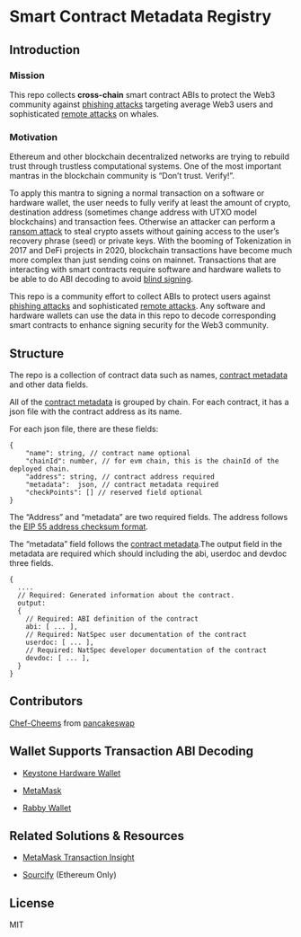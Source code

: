 #  Smart Contract Metadata Registry

## Introduction

### Mission
This repo collects **cross-chain** smart contract ABIs to protect the Web3 community against [phishing attacks](https://coinmarketcap.com/alexandria/article/phishing-attack-hits-two-major-defi-protocols-users-told-to-stay-away) targeting average Web3 users and sophisticated [remote attacks](https://medium.com/@hugh_karp/nxm-hack-update-72c5c017b48) on whales.

### Motivation
Ethereum and other blockchain decentralized networks are trying to rebuild trust through trustless computational systems. One of the most important mantras in the blockchain community is “Don’t trust. Verify!”.

To apply this mantra to signing a normal transaction on a software or hardware wallet, the user needs to fully verify at least the amount of crypto, destination address (sometimes change address with UTXO model blockchains) and transaction fees. Otherwise an attacker can perform a [ransom attack](https://thecharlatan.ch/Ransom-Coldcard/) to steal crypto assets without gaining access to the user’s recovery phrase (seed) or private keys.
With the booming of Tokenization in 2017 and DeFi projects in 2020, blockchain transactions have become much more complex than just sending coins on mainnet. Transactions that are interacting with smart contracts require software and hardware wallets to be able to do ABI decoding to avoid [blind signing](https://blog.keyst.one/blind-signing-a-security-black-hole-for-the-ethereum-community-13f909b848b6).

This repo is a community effort to collect ABIs to protect users against [phishing attacks](https://coinmarketcap.com/alexandria/article/phishing-attack-hits-two-major-defi-protocols-users-told-to-stay-away) and sophisticated [remote attacks](https://medium.com/@hugh_karp/nxm-hack-update-72c5c017b48). Any software and hardware wallets can use the data in this repo to decode corresponding smart contracts to enhance signing security for the Web3 community.

## Structure
The repo is a collection of contract data such as names, [contract metadata](https://docs.soliditylang.org/en/v0.8.6/metadata.html) and other data fields.

All of the [contract metadata](https://docs.soliditylang.org/en/v0.8.6/metadata.html) is grouped by chain. For each contract, it has a json file with  the contract address as its name.

For each json file, there are these fields:

```
{
    "name": string, // contract name optional
    "chainId": number, // for evm chain, this is the chainId of the deployed chain.
    "address": string, // contract address required
    "metadata":  json, // contract metadata required
    "checkPoints": [] // reserved field optional
}
```
The “Address” and “metadata” are two required fields. The address follows the [EIP 55 address checksum format](https://github.com/ethereum/EIPs/issues/55).

The “metadata” field follows the [contract metadata](https://docs.soliditylang.org/en/v0.8.6/metadata.html).The output field in the metadata are required which should including the abi, userdoc and devdoc three fields. 

```
{
  ....
  // Required: Generated information about the contract.
  output:
  {
    // Required: ABI definition of the contract
    abi: [ ... ],
    // Required: NatSpec user documentation of the contract
    userdoc: [ ... ],
    // Required: NatSpec developer documentation of the contract
    devdoc: [ ... ],
  }
}

```

## Contributors
[Chef-Cheems](https://github.com/Chef-Cheems) from [pancakeswap](https://pancakeswap.finance/)

## Wallet Supports Transaction ABI Decoding
- [Keystone Hardware Wallet](https://support.keyst.one/advanced-features/decode-defi-transactions)

- [MetaMask](https://metamask.zendesk.com/hc/en-us/articles/4412543412123)

- [Rabby Wallet](https://medium.com/@rabby_io/rabby-release-announcement-564406988e2b)  

## Related Solutions & Resources
- [MetaMask Transaction Insight](https://metamask.zendesk.com/hc/en-us/articles/4412543412123) 

- [Sourcify](https://sourcify.dev/) (Ethereum Only)

## License
MIT
